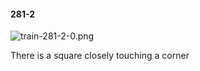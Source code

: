 #### 281-2
![train-281-2-0.png](https://github.com/lil-lab/nlvr/raw/master/nlvr/train/images/12/train-281-2-0.png "train-281-2-0.png")

There is a square closely touching a corner